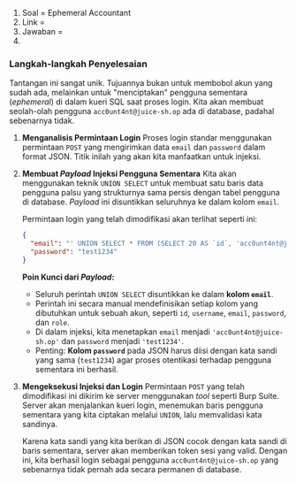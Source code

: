 1. Soal = Ephemeral Accountant
2. Link =
3. Jawaban =
4. 
### **Langkah-langkah Penyelesaian**

Tantangan ini sangat unik. Tujuannya bukan untuk membobol akun yang sudah ada, melainkan untuk "menciptakan" pengguna sementara (*ephemeral*) di dalam kueri SQL saat proses login. Kita akan membuat seolah-olah pengguna `acc0unt4nt@juice-sh.op` ada di database, padahal sebenarnya tidak.

1.  **Menganalisis Permintaan Login**
    Proses login standar menggunakan permintaan `POST` yang mengirimkan data `email` dan `password` dalam format JSON. Titik inilah yang akan kita manfaatkan untuk injeksi.

2.  **Membuat *Payload* Injeksi Pengguna Sementara**
    Kita akan menggunakan teknik `UNION SELECT` untuk membuat satu baris data pengguna palsu yang strukturnya sama persis dengan tabel pengguna di database. *Payload* ini disuntikkan seluruhnya ke dalam kolom `email`.

    Permintaan login yang telah dimodifikasi akan terlihat seperti ini:

    ```json
    {
      "email": "' UNION SELECT * FROM (SELECT 20 AS `id`, 'acc0unt4nt@juice-sh.op' AS `username`, 'acc0unt4nt@juice-sh.op' AS `email`, 'test1234' AS `password`, 'accounting' AS `role`, '123' AS `deluxeToken`, '1.2.3.4' AS `lastLoginIp`, '/assets/public/images/uploads/default.svg' AS `profileImage`, '' AS `totpSecret`, 1 AS `isActive`, 12983283 AS `createdAt`, 133424 AS `updatedAt`, NULL AS `deletedAt`) AS tmp WHERE '1'='1';--",
      "password": "test1234"
    }
    ```

    **Poin Kunci dari *Payload*:**

      * Seluruh perintah `UNION SELECT` disuntikkan ke dalam **kolom `email`**.
      * Perintah ini secara manual mendefinisikan setiap kolom yang dibutuhkan untuk sebuah akun, seperti `id`, `username`, `email`, `password`, dan `role`.
      * Di dalam injeksi, kita menetapkan `email` menjadi `'acc0unt4nt@juice-sh.op'` dan `password` menjadi `'test1234'`.
      * Penting: **Kolom `password`** pada JSON harus diisi dengan kata sandi yang sama (`test1234`) agar proses otentikasi terhadap pengguna sementara ini berhasil.

3.  **Mengeksekusi Injeksi dan Login**
    Permintaan `POST` yang telah dimodifikasi ini dikirim ke server menggunakan *tool* seperti Burp Suite. Server akan menjalankan kueri login, menemukan baris pengguna sementara yang kita ciptakan melalui `UNION`, lalu memvalidasi kata sandinya.

    Karena kata sandi yang kita berikan di JSON cocok dengan kata sandi di baris sementara, server akan memberikan token sesi yang valid. Dengan ini, kita berhasil login sebagai pengguna `acc0unt4nt@juice-sh.op` yang sebenarnya tidak pernah ada secara permanen di database.
